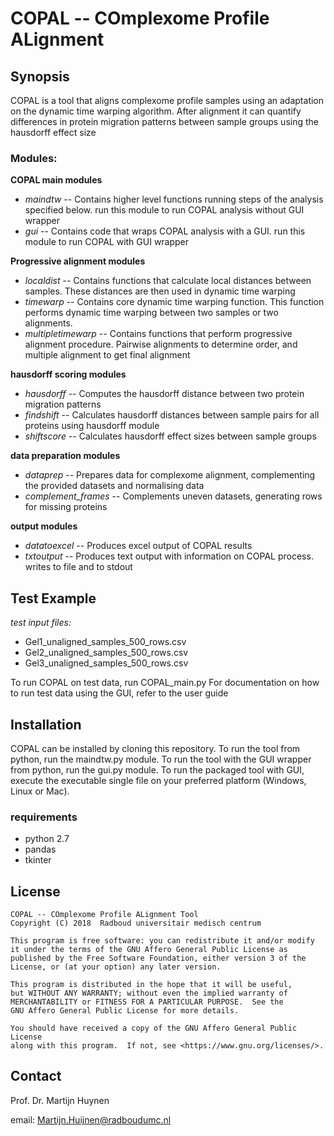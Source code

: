 # COPAL -- COmplexome Profile ALignment
## Synopsis

COPAL is a tool that aligns complexome profile samples using an adaptation on the dynamic time warping algorithm.
After alignment it can quantify differences in protein migration patterns between sample groups using the hausdorff effect size

### Modules:

**COPAL main modules**

* *maindtw* -- Contains higher level functions running steps of the analysis specified below. run this module to run COPAL analysis without GUI wrapper
* *gui* -- Contains code that wraps COPAL analysis with a GUI. run this module to run COPAL with GUI wrapper

**Progressive alignment modules**

* *localdist* -- Contains functions that calculate local distances between samples. These distances are then used in dynamic time warping  
* *timewarp* -- Contains core dynamic time warping function. This function performs dynamic time warping between two samples or two alignments.
* *multipletimewarp* -- Contains functions that perform progressive alignment procedure. Pairwise alignments to determine order, and multiple alignment to get final alignment

**hausdorff scoring modules**

* *hausdorff* -- Computes the hausdorff distance between two protein migration patterns
* *findshift* -- Calculates hausdorff distances between sample pairs for all proteins using hausdorff module
* *shiftscore* -- Calculates hausdorff effect sizes between sample groups

**data preparation modules**

* *dataprep* -- Prepares data for complexome alignment, complementing the provided datasets and normalising data
* *complement_frames* -- Complements uneven datasets, generating rows for missing proteins

**output modules**

* *datatoexcel* -- Produces excel output of COPAL results
* *txtoutput* -- Produces text output with information on COPAL process. writes to file and to stdout

## Test Example

*test input files:*

* Gel1\_unaligned\_samples\_500\_rows.csv
* Gel2\_unaligned\_samples\_500\_rows.csv
* Gel3\_unaligned\_samples\_500\_rows.csv

To run COPAL on test data, run COPAL_main.py
For documentation on how to run test data using the GUI, refer to the user guide

## Installation

COPAL can be installed by cloning this repository.
To run the tool from python, run the maindtw.py module.
To run the tool with the GUI wrapper from python, run the gui.py module.
To run the packaged tool with GUI, execute the executable single file on your preferred platform (Windows, Linux or Mac).

### requirements

* python 2.7
* pandas
* tkinter

## License

    COPAL -- COmplexome Profile ALignment Tool
    Copyright (C) 2018  Radboud universitair medisch centrum

    This program is free software: you can redistribute it and/or modify
    it under the terms of the GNU Affero General Public License as
    published by the Free Software Foundation, either version 3 of the
    License, or (at your option) any later version.

    This program is distributed in the hope that it will be useful,
    but WITHOUT ANY WARRANTY; without even the implied warranty of
    MERCHANTABILITY or FITNESS FOR A PARTICULAR PURPOSE.  See the
    GNU Affero General Public License for more details.

    You should have received a copy of the GNU Affero General Public License
	along with this program.  If not, see <https://www.gnu.org/licenses/>.
	
## Contact

Prof. Dr. Martijn Huynen

email: Martijn.Huijnen@radboudumc.nl